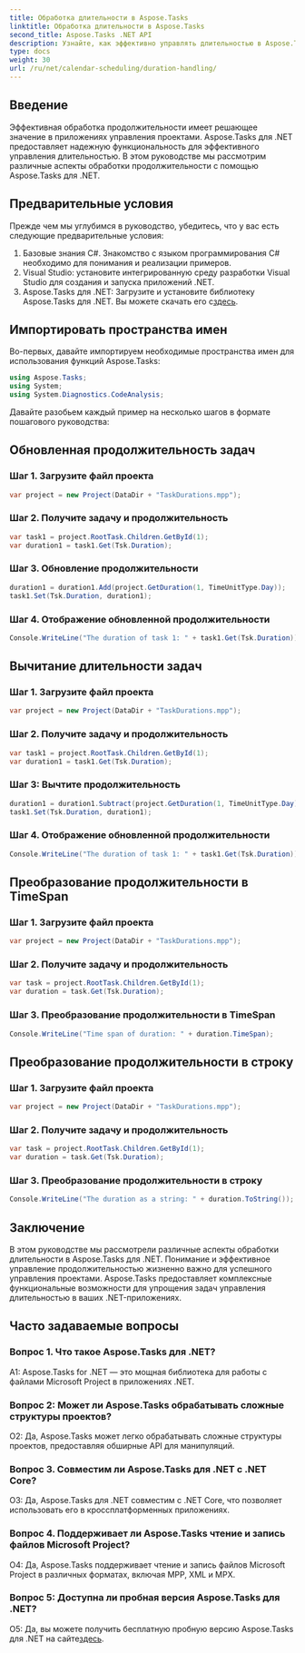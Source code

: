 ```yaml
---
title: Обработка длительности в Aspose.Tasks
linktitle: Обработка длительности в Aspose.Tasks
second_title: Aspose.Tasks .NET API
description: Узнайте, как эффективно управлять длительностью в Aspose.Tasks для .NET с помощью пошаговых руководств.
type: docs
weight: 30
url: /ru/net/calendar-scheduling/duration-handling/
---
```

## Введение

Эффективная обработка продолжительности имеет решающее значение в приложениях управления проектами. Aspose.Tasks для .NET предоставляет надежную функциональность для эффективного управления длительностью. В этом руководстве мы рассмотрим различные аспекты обработки продолжительности с помощью Aspose.Tasks для .NET.

## Предварительные условия

Прежде чем мы углубимся в руководство, убедитесь, что у вас есть следующие предварительные условия:

1. Базовые знания C#. Знакомство с языком программирования C# необходимо для понимания и реализации примеров.
2. Visual Studio: установите интегрированную среду разработки Visual Studio для создания и запуска приложений .NET.
3.  Aspose.Tasks для .NET: Загрузите и установите библиотеку Aspose.Tasks для .NET. Вы можете скачать его с[здесь](https://releases.aspose.com/tasks/net/).

## Импортировать пространства имен

Во-первых, давайте импортируем необходимые пространства имен для использования функций Aspose.Tasks:

```csharp
using Aspose.Tasks;
using System;
using System.Diagnostics.CodeAnalysis;


```

Давайте разобьем каждый пример на несколько шагов в формате пошагового руководства:

## Обновленная продолжительность задач

### Шаг 1. Загрузите файл проекта

```csharp
var project = new Project(DataDir + "TaskDurations.mpp");
```

### Шаг 2. Получите задачу и продолжительность

```csharp
var task1 = project.RootTask.Children.GetById(1);
var duration1 = task1.Get(Tsk.Duration);
```

### Шаг 3. Обновление продолжительности

```csharp
duration1 = duration1.Add(project.GetDuration(1, TimeUnitType.Day));
task1.Set(Tsk.Duration, duration1);
```

### Шаг 4. Отображение обновленной продолжительности

```csharp
Console.WriteLine("The duration of task 1: " + task1.Get(Tsk.Duration));
```

## Вычитание длительности задач

### Шаг 1. Загрузите файл проекта

```csharp
var project = new Project(DataDir + "TaskDurations.mpp");
```

### Шаг 2. Получите задачу и продолжительность

```csharp
var task1 = project.RootTask.Children.GetById(1);
var duration1 = task1.Get(Tsk.Duration);
```

### Шаг 3: Вычтите продолжительность

```csharp
duration1 = duration1.Subtract(project.GetDuration(1, TimeUnitType.Day));
task1.Set(Tsk.Duration, duration1);
```

### Шаг 4. Отображение обновленной продолжительности

```csharp
Console.WriteLine("The duration of task 1: " + task1.Get(Tsk.Duration));
```

## Преобразование продолжительности в TimeSpan

### Шаг 1. Загрузите файл проекта

```csharp
var project = new Project(DataDir + "TaskDurations.mpp");
```

### Шаг 2. Получите задачу и продолжительность

```csharp
var task = project.RootTask.Children.GetById(1);
var duration = task.Get(Tsk.Duration);
```

### Шаг 3. Преобразование продолжительности в TimeSpan

```csharp
Console.WriteLine("Time span of duration: " + duration.TimeSpan);
```

## Преобразование продолжительности в строку

### Шаг 1. Загрузите файл проекта

```csharp
var project = new Project(DataDir + "TaskDurations.mpp");
```

### Шаг 2. Получите задачу и продолжительность

```csharp
var task = project.RootTask.Children.GetById(1);
var duration = task.Get(Tsk.Duration);
```

### Шаг 3. Преобразование продолжительности в строку

```csharp
Console.WriteLine("The duration as a string: " + duration.ToString());
```

## Заключение

В этом руководстве мы рассмотрели различные аспекты обработки длительности в Aspose.Tasks для .NET. Понимание и эффективное управление продолжительностью жизненно важно для успешного управления проектами. Aspose.Tasks предоставляет комплексные функциональные возможности для упрощения задач управления длительностью в ваших .NET-приложениях.

## Часто задаваемые вопросы

### Вопрос 1. Что такое Aspose.Tasks для .NET?

A1: Aspose.Tasks for .NET — это мощная библиотека для работы с файлами Microsoft Project в приложениях .NET.

### Вопрос 2: Может ли Aspose.Tasks обрабатывать сложные структуры проектов?

О2: Да, Aspose.Tasks может легко обрабатывать сложные структуры проектов, предоставляя обширные API для манипуляций.

### Вопрос 3. Совместим ли Aspose.Tasks для .NET с .NET Core?

О3: Да, Aspose.Tasks для .NET совместим с .NET Core, что позволяет использовать его в кроссплатформенных приложениях.

### Вопрос 4. Поддерживает ли Aspose.Tasks чтение и запись файлов Microsoft Project?

О4: Да, Aspose.Tasks поддерживает чтение и запись файлов Microsoft Project в различных форматах, включая MPP, XML и MPX.

### Вопрос 5: Доступна ли пробная версия Aspose.Tasks для .NET?

 О5: Да, вы можете получить бесплатную пробную версию Aspose.Tasks для .NET на сайте[здесь](https://releases.aspose.com/).